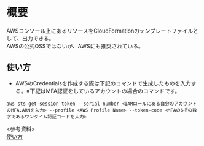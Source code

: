 # 概要
AWSコンソール上にあるリソースをCloudFormationのテンプレートファイルとして、出力できる。  
AWSの公式OSSではないが、AWSにも推奨されている。

## 使い方
- AWSのCredentialsを作成する際は下記のコマンドで生成したものを入力する。※下記はMFA認証をしているアカウントの場合のコマンドです。  
```
aws sts get-session-token --serial-number <IAMロールにある自分のアカウントのMFA.ARNを入力> --profile <AWS Profile Name> --token-code <MFAの6桁の数字であるワンタイム認証コードを入力>
```


<参考資料>  
[使い方](https://zenn.dev/creationup2u/articles/62c2853f01984f)

